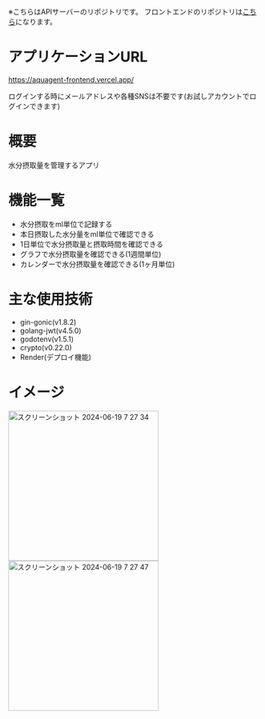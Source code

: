 ※こちらはAPIサーバーのリポジトリです。
フロントエンドのリポジトリは[こちら](https://github.com/mikaijun/aquagent-frontend)になります。

# アプリケーションURL
https://aquagent-frontend.vercel.app/

ログインする時にメールアドレスや各種SNSは不要です(お試しアカウントでログインできます)

# 概要
水分摂取量を管理するアプリ

# 機能一覧
- 水分摂取をml単位で記録する
- 本日摂取した水分量をml単位で確認できる
- 1日単位で水分摂取量と摂取時間を確認できる
- グラフで水分摂取量を確認できる(1週間単位)
- カレンダーで水分摂取量を確認できる(1ヶ月単位)

# 主な使用技術
- gin-gonic(v1.8.2)
- golang-jwt(v4.5.0)
- godotenv(v1.5.1)
- crypto(v0.22.0)
- Render(デプロイ機能)

# イメージ
<img width="300" alt="スクリーンショット 2024-06-19 7 27 34" src="https://github.com/mikaijun/aquagent-backend/assets/74134232/19269824-e2e7-42e9-9fef-d6059e5338a9">
<img width="300" alt="スクリーンショット 2024-06-19 7 27 47" src="https://github.com/mikaijun/aquagent-backend/assets/74134232/f26bb905-718e-4e3e-93c6-1f55463400d2">


